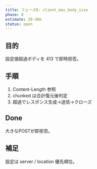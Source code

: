 ```yaml
---
title: フェーズ8: client_max_body_size
phase: 8
estimate: 20-30m
status: open
---
```


## 目的
設定値超過ボディを 413 で即時拒否。

## 手順
1. Content-Length 参照
2. chunked は合計復元後判定
3. 超過でレスポンス生成→送信→クローズ

## Done
大きなPOSTが即拒否。

## 補足
設定は server / location 優先順位。
